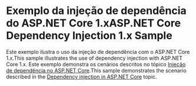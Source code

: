 # <a name="aspnet-core-dependency-injection-1x-sample"></a><span data-ttu-id="8a4ed-101">Exemplo da injeção de dependência do ASP.NET Core 1.x</span><span class="sxs-lookup"><span data-stu-id="8a4ed-101">ASP.NET Core Dependency Injection 1.x Sample</span></span>

<span data-ttu-id="8a4ed-102">Este exemplo ilustra o uso da injeção de dependência com o ASP.NET Core 1.x.</span><span class="sxs-lookup"><span data-stu-id="8a4ed-102">This sample illustrates the use of dependency injection with ASP.NET Core 1.x.</span></span> <span data-ttu-id="8a4ed-103">Este exemplo demonstra os cenários descritos no tópico [Injeção de dependência no ASP.NET Core](https://docs.microsoft.com/aspnet/core/fundamentals/dependency-injection).</span><span class="sxs-lookup"><span data-stu-id="8a4ed-103">This sample demonstrates the scenario described in the [Dependency injection in ASP.NET Core](https://docs.microsoft.com/aspnet/core/fundamentals/dependency-injection) topic.</span></span>
